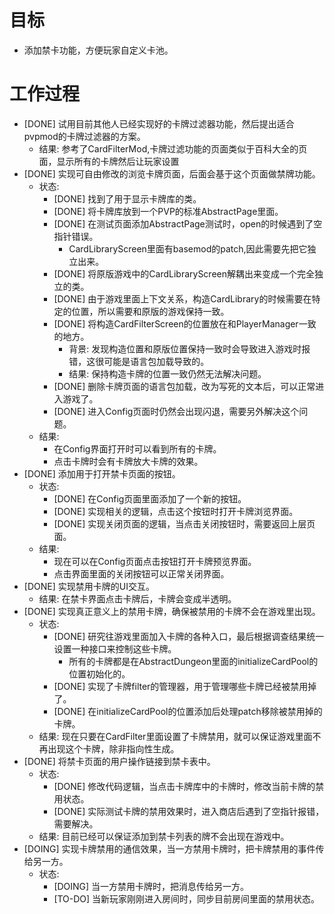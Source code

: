 # 目标
- 添加禁卡功能，方便玩家自定义卡池。

# 工作过程
- [DONE] 试用目前其他人已经实现好的卡牌过滤器功能，然后提出适合pvpmod的卡牌过滤器的方案。
	- 结果: 参考了CardFilterMod,卡牌过滤功能的页面类似于百科大全的页面，显示所有的卡牌然后让玩家设置
- [DONE] 实现可自由修改的浏览卡牌页面，后面会基于这个页面做禁牌功能。
	- 状态:
		- [DONE] 找到了用于显示卡牌库的类。
		- [DONE] 将卡牌库放到一个PVP的标准AbstractPage里面。
		- [DONE] 在测试页面添加AbstractPage测试时，open的时候遇到了空指针错误。
			- CardLibraryScreen里面有basemod的patch,因此需要先把它独立出来。
		- [DONE] 将原版游戏中的CardLibraryScreen解耦出来变成一个完全独立的类。
		- [DONE] 由于游戏里面上下文关系，构造CardLibrary的时候需要在特定的位置，所以需要和原版的游戏保持一致。
		- [DONE] 将构造CardFilterScreen的位置放在和PlayerManager一致的地方。
			- 背景: 发现构造位置和原版位置保持一致时会导致进入游戏时报错，这很可能是语言包加载导致的。
			- 结果: 保持构造卡牌的位置一致仍然无法解决问题。
		- [DONE] 删除卡牌页面的语言包加载，改为写死的文本后，可以正常进入游戏了。
		- [DONE] 进入Config页面时仍然会出现闪退，需要另外解决这个问题。
	- 结果:
		- 在Config界面打开时可以看到所有的卡牌。
		- 点击卡牌时会有卡牌放大卡牌的效果。
- [DONE] 添加用于打开禁卡页面的按钮。
	- 状态:
		- [DONE] 在Config页面里面添加了一个新的按钮。
		- [DONE] 实现相关的逻辑，点击这个按钮时打开卡牌浏览界面。
		- [DONE] 实现关闭页面的逻辑，当点击关闭按钮时，需要返回上层页面。
	- 结果:
		- 现在可以在Config页面点击按钮打开卡牌预览界面。
		- 点击界面里面的关闭按钮可以正常关闭界面。
- [DONE] 实现禁用卡牌的UI交互。
	- 结果: 在禁卡界面点击卡牌后，卡牌会变成半透明。
- [DONE] 实现真正意义上的禁用卡牌，确保被禁用的卡牌不会在游戏里出现。
	- 状态:
		- [DONE] 研究往游戏里面加入卡牌的各种入口，最后根据调查结果统一设置一种接口来控制这些卡牌。
			- 所有的卡牌都是在AbstractDungeon里面的initializeCardPool的位置初始化的。
		- [DONE] 实现了卡牌filter的管理器，用于管理哪些卡牌已经被禁用掉了。
		- [DONE] 在initializeCardPool的位置添加后处理patch移除被禁用掉的卡牌。
	- 结果: 现在只要在CardFilter里面设置了卡牌禁用，就可以保证游戏里面不再出现这个卡牌，除非指向性生成。
- [DONE] 将禁卡页面的用户操作链接到禁卡表中。
	- 状态:
		- [DONE] 修改代码逻辑，当点击卡牌库中的卡牌时，修改当前卡牌的禁用状态。
		- [DONE] 实际测试卡牌的禁用效果时，进入商店后遇到了空指针报错，需要解决。
	- 结果: 目前已经可以保证添加到禁卡列表的牌不会出现在游戏中。
- [DOING] 实现卡牌禁用的通信效果，当一方禁用卡牌时，把卡牌禁用的事件传给另一方。
	- 状态:
		- [DOING] 当一方禁用卡牌时，把消息传给另一方。
		- [TO-DO] 当新玩家刚刚进入房间时，同步目前房间里面的禁用状态。
